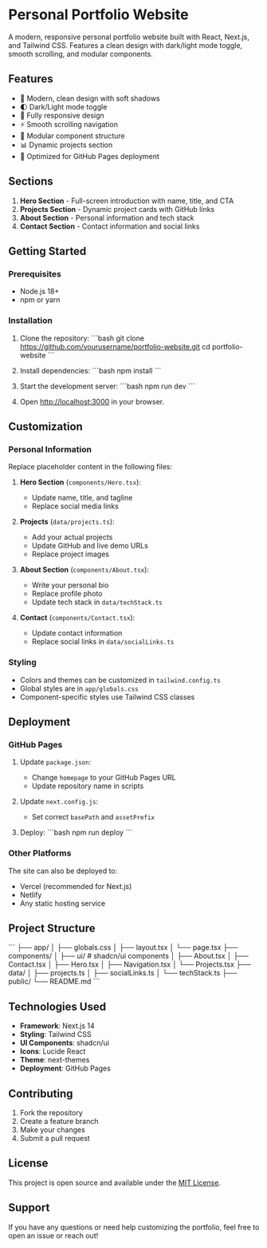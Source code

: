 # Personal Portfolio Website

A modern, responsive personal portfolio website built with React, Next.js, and Tailwind CSS. Features a clean design with dark/light mode toggle, smooth scrolling, and modular components.

## Features

- 🎨 Modern, clean design with soft shadows
- 🌓 Dark/Light mode toggle
- 📱 Fully responsive design
- ⚡ Smooth scrolling navigation
- 🧩 Modular component structure
- 📊 Dynamic projects section
- 🚀 Optimized for GitHub Pages deployment

## Sections

1. **Hero Section** - Full-screen introduction with name, title, and CTA
2. **Projects Section** - Dynamic project cards with GitHub links
3. **About Section** - Personal information and tech stack
4. **Contact Section** - Contact information and social links

## Getting Started

### Prerequisites

- Node.js 18+ 
- npm or yarn

### Installation

1. Clone the repository:
\`\`\`bash
git clone https://github.com/yourusername/portfolio-website.git
cd portfolio-website
\`\`\`

2. Install dependencies:
\`\`\`bash
npm install
\`\`\`

3. Start the development server:
\`\`\`bash
npm run dev
\`\`\`

4. Open [http://localhost:3000](http://localhost:3000) in your browser.

## Customization

### Personal Information

Replace placeholder content in the following files:

1. **Hero Section** (`components/Hero.tsx`):
   - Update name, title, and tagline
   - Replace social media links

2. **Projects** (`data/projects.ts`):
   - Add your actual projects
   - Update GitHub and live demo URLs
   - Replace project images

3. **About Section** (`components/About.tsx`):
   - Write your personal bio
   - Replace profile photo
   - Update tech stack in `data/techStack.ts`

4. **Contact** (`components/Contact.tsx`):
   - Update contact information
   - Replace social links in `data/socialLinks.ts`

### Styling

- Colors and themes can be customized in `tailwind.config.ts`
- Global styles are in `app/globals.css`
- Component-specific styles use Tailwind CSS classes

## Deployment

### GitHub Pages

1. Update `package.json`:
   - Change `homepage` to your GitHub Pages URL
   - Update repository name in scripts

2. Update `next.config.js`:
   - Set correct `basePath` and `assetPrefix`

3. Deploy:
\`\`\`bash
npm run deploy
\`\`\`

### Other Platforms

The site can also be deployed to:
- Vercel (recommended for Next.js)
- Netlify
- Any static hosting service

## Project Structure

\`\`\`
├── app/
│   ├── globals.css
│   ├── layout.tsx
│   └── page.tsx
├── components/
│   ├── ui/           # shadcn/ui components
│   ├── About.tsx
│   ├── Contact.tsx
│   ├── Hero.tsx
│   ├── Navigation.tsx
│   └── Projects.tsx
├── data/
│   ├── projects.ts
│   ├── socialLinks.ts
│   └── techStack.ts
├── public/
└── README.md
\`\`\`

## Technologies Used

- **Framework**: Next.js 14
- **Styling**: Tailwind CSS
- **UI Components**: shadcn/ui
- **Icons**: Lucide React
- **Theme**: next-themes
- **Deployment**: GitHub Pages

## Contributing

1. Fork the repository
2. Create a feature branch
3. Make your changes
4. Submit a pull request

## License

This project is open source and available under the [MIT License](LICENSE).

## Support

If you have any questions or need help customizing the portfolio, feel free to open an issue or reach out!

